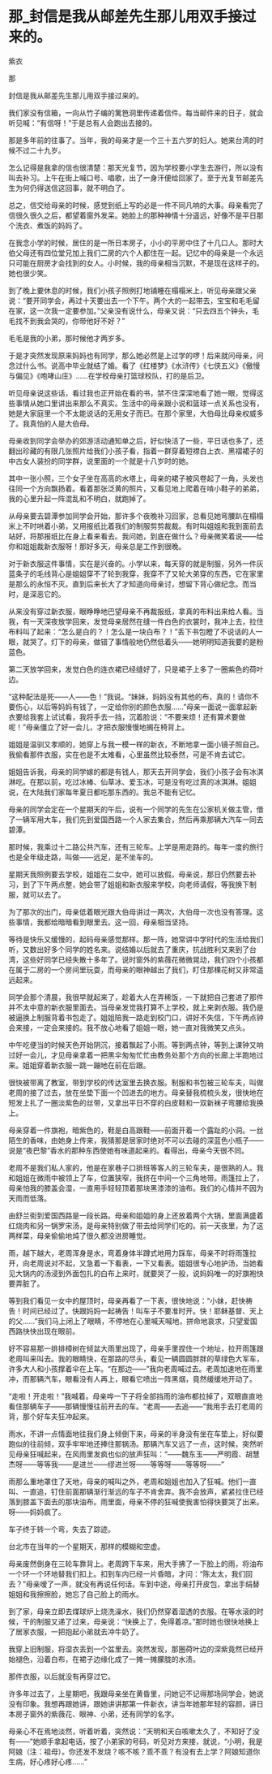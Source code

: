 # 那_封信是我从邮差先生那儿用双手接过来的。

紫衣

那

封信是我从邮差先生那儿用双手接过来的。

我们家没有信箱，一向从竹子编的篱笆洞里传递着信件。每当邮件来的日子，就会听见喊：“有信呀！”于是总有人会跑出去接的。

那是多年前的往事了。当年，我的母亲才是一个三十五六岁的妇人。她来台湾的时候不过二十九岁。

怎么记得是我拿的信也很清楚：那天光复节，因为学校要小学生去游行，所以没有叫去补习。上午在街上喊口号、唱歌，出了一身汗便给回家了。至于光复节邮差先生为何仍得送信这回事，就不明白了。

总之，信交给母亲的时候，感觉到纸上写的必是一件不同凡响的大事。母亲看完了信很久很久之后，都望着窗外发呆。她脸上的那种神情十分遥远，好像不是平日那个洗衣、煮饭的妈妈了。

在我念小学的时候，居住的是一所日本房子，小小的平房中住了十几口人。那时大伯父母还有四位堂兄加上我们二房的六个人都住在一起。记忆中的母亲是一个永远只可能在厨房才会找到的女人。小时候，我的母亲相当沉默，不是现在这样子的。她也很少笑。

到了晚上要休息的时候，我们小孩子照例打地铺睡在榻榻米上，听见母亲跟父亲说：“要开同学会，再过十天要出去一个下午。两个大的一起带去，宝宝和毛毛留在家，这一次我一定要参加。”父亲没有说什么，母亲又说：“只去四五个钟头，毛毛找不到我会哭的，你带他好不好？”

毛毛是我的小弟，那时候他才两岁多。

于是才突然发现原来妈妈也有同学，那么她必然是上过学的啰！后来就问母亲，问念过什么书。说高中毕业就结了婚。看了《红楼梦》《水浒传》《七侠五义》《傲慢与偏见》《咆哮山庄》……在学校母亲打篮球校队，打的是后卫。

听见母亲说这些话，看过我也正开始在看的书，禁不住深深地看了她一眼，觉得这些事情从她口里讲出来那么不真实。生活中的母亲跟小说和篮球一点关系也没有，她是大家庭里一个不太能说话的无用女子而已。在那个家里，大伯母比母亲权威多了。我真怕的人是大伯母。

母亲收到同学会举办的郊游活动通知单之后，好似快活了一些，平日话也多了，还翻出珍藏的有限几张照片给我们小孩子看，指着一群穿着短襟白上衣、黑褶裙子的中古女人装扮的同学群，说里面的一个就是十八岁时的她。

其中一张小照，三个女子坐在高高的水塔上，母亲的裙子被风卷起了一角，头发也往同一个方向飘扬着。看着那张泛黄的照片，又看见地上爬着在啃小鞋子的弟弟，我的心里升起一阵混乱和不明白，就跑掉了。

从母亲要去碧潭参加同学会开始，那许多个夜晚补习回家，总看见她弯腰趴在榻榻米上不时哄着小弟，又用报纸比着我们的制服剪剪裁裁。有时叫姐姐和我到面前去站好，将那报纸比在身上看来看去。我问她，到底在做什么？母亲微笑着说——给你和姐姐裁新衣服呀！那好多天，母亲总是工作到很晚。

对于新衣服这件事情，实在是兴奋的。小学以来，每天穿的就是制服，另外一件灰蓝条子的毛线背心是姐姐穿不了轮到我穿，我穿不了又轮大弟穿的东西，它在家里是那么的永恒不灭。直到后来长大了才知道向母亲讨，想留下背心做纪念。而当时，是深恶它的。

从来没有穿过新衣服，眼睁睁地巴望母亲不再裁报纸，拿真的布料出来给人看。当我，有一天深夜放学回来，发觉母亲居然在缝一件白色的衣裳时，我冲上去，拉住布料叫了起来：“怎么是白的？！怎么是一块白布？！”丢下书包瞪了不说话的人一眼，就哭了。灯下的母亲，做错了事情般地仍然低着头——她明明知道我要的是粉蓝色。

第二天放学回来，发觉白色的连衣裙已经缝好了，只是裙子上多了一圈紫色的荷叶边。

“这种配法是死——人——色！”我说。“妹妹，妈妈没有其他的布，真的！请你不要伤心，以后等妈妈有钱了，一定给你别的颜色衣服……”母亲一面说一面拿起新衣要给我套上试试看，我将手去一挡，沉着脸说：“不要来烦！还有算术要做呢！”母亲僵立了好一会儿，才把衣服慢慢地搁在椅背上。

姐姐是温驯又孝顺的，她穿上与我一模一样的新衣，不断地拿一面小镜子照自己。我偷看那件衣服，实在也是不太难看，心里虽然比较泰然，可是不肯去试它。

姐姐告诉我，母亲的同学嫁的都是有钱人，那天去开同学会，我们小孩子会有冰淇淋吃。在那以前，吃过冰棒、仙草冰、爱玉冰，可是没有吃过真的冰淇淋。姐姐说，在大陆我们家每年夏日都吃那东西的。我总不能有记忆。

母亲的同学会定在一个星期天的午后，说有一个同学的先生在公家机关做主管，借了一辆军用大车，我们先到爱国西路一个人家去集合，然后再乘那辆大汽车一同去碧潭。

那时候，我乘过十二路公共汽车，还有三轮车。上学是用走路的。每年一度的旅行也是全年级走路，叫做——远足，是不坐车的。

星期天我照例要去学校，姐姐在二女中，她可以放假。母亲说，那日仍然要去补习，到了下午两点整，她会带了姐姐和新衣服来学校，向老师请假，等我换下制服，就可以去了。

为了那次的出门，母亲低着眼光跟大伯母讲过一两次，大伯母一次也没有答理。这些事情，我都给暗暗看到眼里去。这一回，母亲相当坚持。

等待是快乐又缓慢的，起码母亲感觉那样。那一阵，她常讲中学时代的生活给我们听，又数出好多个同学的姓名来。说结婚以后就去了重庆，抗战胜利又来到了台湾，这些好同学已经失散十多年了。说时窗外的紫薇花微微晃动，我们四个小孩都在属于二房的一个房间里玩耍，而母亲的眼神越出了我们，盯住那棵花树又非常遥远起来。

同学会那个清晨，我很早就起来了，趁着大人在弄稀饭，一下就把自己套进了那件并不太中意的新衣服里面去。当母亲发觉我打算不上学校，就上来剥衣服。我仍是被逼换上制服背着书包走了。姐姐陪我一路走到校门口，讲好不失信，下午两点钟会来接，一定会来接的。我不放心地看了姐姐一眼，她一直对我微笑又点头。

中午吃便当的时候天色开始阴沉，接着飘起了小雨。等到两点钟，等到上课钟又响过好一会儿，才见母亲拿着一把黑伞匆匆忙忙由教务处那个方向的长廊上半跑地过来。姐姐穿着新衣服一跳一蹦地在前在后跟。

很快被带离了教室，带到学校的传达室里去换衣服。制服和书包被三轮车夫，叫做老周的接了过去，放在坐垫下面一个凹进去的地方。母亲替我梳梳头发，很快地在短发上扎了一圈淡紫色的丝带，又拿出平日不穿的白皮鞋和一双新袜子弯腰给我换上。

母亲穿着一件旗袍，暗紫色的，鞋是白高跟鞋——前面开着一个露趾的小洞。一丝陌生的香味，由她身上传来，我猜那是居家时绝对不可以去碰的深蓝色小瓶子——说是“夜巴黎”香水的那种东西使她有味道起来的。看得出，母亲今天很不同。

老周不是我们私人家的，他是在家巷子口排班等客人的三轮车夫，是很熟的人。我和姐姐在微雨中被领上了车，位置狭窄，我挤在中间一个三角地带。雨篷拉上了，母亲怕我的膝盖会湿，一直用手轻轻顶着那块黑漆漆的油布。我们的心情并不因为天雨而低落。

由舒兰街到爱国西路是一段长路。母亲和姐姐的身上还放着两个大锅，里面满盛着红烧肉和另一锅罗宋汤，是母亲特别做了带去给同学们吃的。前一天夜里，为了这两样菜，母亲偷偷地炖了很久都没进房睡觉。

雨，越下越大，老周浑身是水，弯着身体半蹲式地用力踩车，母亲不时将雨篷拉开，向老周说对不起，又急着一下看表，一下又看表。姐姐很专心地护汤，当她看见大锅内的汤浸到外面包扎的白布上来时，就要哭了一般，说妈妈唯一的好旗袍快要弄脏了。

等到我们看见一女中的屋顶时，母亲再看了一下表，很快地说：“小妹，赶快祷告！时间已经过了。快跟妈妈一起祷告！叫车子不要准时开。快！耶稣基督、天上的父……”我们马上闭上了眼睛，不停地在心里喊天喊地，拼命地哀求，只望爱国西路快快出现在眼前。

好不容易那一排排樟树在倾盆大雨里出现了，母亲手里捏住一个地址，拉开雨篷跟老周叫来叫去。我的眼睛快，在那路的尽头，看见一辆圆圆胖胖的草绿色大军车，许多大人和小孩撑着伞在上车。“在那边——”我向老周喊过去。老周加速地在雨里冲，而那辆汽车，眼看没有人再上，眼看它喷出一阵黑烟，竟然缓缓地开动了。

“走啦！开走啦！”我喊着。母亲哗一下子将全部挡雨的油布都拉掉了，双眼直直地看住那辆车子——那辆慢慢往前开去的车。“老周——去追——”我用手去打老周的背，那个好车夫狂冲起来。

雨水，不讲一点情面地往我们身上倾倒下来，母亲的半身没有坐在车垫上，好似要跑似的往前倾，双手牢牢地还捧住那锅汤。那辆汽车又远了一点，这时候，突然听见母亲狂喊起来，在风雨里发疯也似的放声狂叫：“——魏东玉——严明霞、胡慧杰呀——等等我——是进兰——缪进兰呀——等等呀——等等呀——”

雨那么重地罩住了天地，母亲的喊叫之外，老周和姐姐也加入了狂喊。他们一直叫、一直追，钉住前面那辆渐行渐远的车子不肯舍弃。我不会放声，紧紧拉住已经落到膝盖下面去的那块油布。雨里面，母亲不停的狂喊使我害怕得快要哭了出来。呀——妈妈疯了。

车子终于转一个弯，失去了踪迹。

台北市在当年的一个星期天，那样的模糊和空虚。

母亲废然倒身在三轮车靠背上。老周跨下车来，用大手拂了一下脸上的雨，将油布一个环一个环地替我们扣上。扣到车内已经一片昏暗，才问：“陈太太，我们回去？”母亲嗳了一声，就没有再说任何话。车到中途，母亲打开皮包，拿出手绢替姐姐和我擦擦脸，她忘了自己脸上的雨水。

到了家，母亲立即去煤球炉上烧洗澡水，我们仍然穿着湿透的衣服。在等水滚的时候，干的制服又递了过来，母亲说：“快换上了，免得着凉。”那时她也很快地换上了居家衣服，一把抱起小弟就去冲牛奶了。

我穿上旧制服，将湿衣丢到一个盆里去。突然发现，那圈荷叶边的深紫竟然已经开始褪色，沿着白布，在裙子边缘化成了一摊一摊朦胧的水渍。

那件衣服，以后就没有再穿过它。

许多年过去了，上星期吧，我跟母亲坐在黄昏里，问她记不记得那场同学会，她说没有印象。我想再跟她讲，跟她讲讲那第一件新衣，讲当年她那年轻的容颜，讲日本房子窗外的紫薇花、眼神、小弟，还有同学的名字。

母亲心不在焉地淡然，听着听着，突然说：“天明和天白咳嗽太久了，不知好了没有——”她顺手拿起电话，按了小弟家的号码，听见对方来接，就说，“小明，我是阿娘（注：祖母）。你还发不发烧？咳不咳？乖不乖？有没有去上学？阿娘知道你生病，好心疼好心疼……”